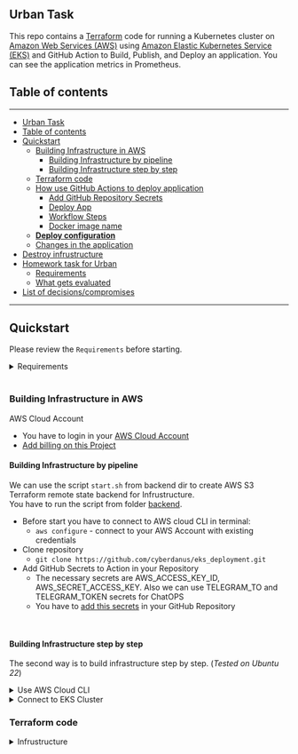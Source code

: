 ## Urban Task

This repo contains a [Terraform](https://www.terraform.io) code for running a Kubernetes cluster on [Amazon Web Services (AWS)](https://aws.amazon.com/) using [Amazon Elastic Kubernetes Service (EKS)](https://aws.amazon.com/eks/) and GitHub Action to Build, Publish, and Deploy an application. You can see the application metrics in Prometheus.

## Table of contents

---

- [Urban Task](#urban-task)
- [Table of contents](#table-of-contents)
- [Quickstart](#quickstart)
  - [Building Infrastructure in AWS](#building-infrastructure-in-aws)
    - [Building Infrastructure by pipeline](#building-infrastructure-by-pipeline)
    - [Building Infrastructure step by step](#building-infrastructure-step-by-step)
  - [Terraform code](#terraform-code)
  - [How use GitHub Actions to deploy application](#how-use-github-actions-to-deploy-application)
    - [Add GitHub Repository Secrets](#add-github-repository-secrets)
    - [Deploy App](#deploy-app)
    - [Workflow Steps](#workflow-steps)
    - [Docker image name](#docker-image-name)
  - [**Deploy configuration**](#deploy-configuration)
  - [Changes in the application](#changes-in-the-application)
- [Destroy infrustructure](#destroy-infrustructure)
- [Homework task for Urban](#homework-task-for-urban)
  - [Requirements](#requirements)
  - [What gets evaluated](#what-gets-evaluated)
- [List of decisions/compromises](#list-of-decisionscompromises)

---

## Quickstart

Please review the `Requirements` before starting.

<details><summary>Requirements</summary>

**Requirements**

* Terraform and kubectl are [installed](#software-dependencies) on the machine where Terraform manifests is executed.
* The Compute Engine and Kubernetes Engine APIs are [active](#enable-apis) on the project you will launch the cluster in.

**Amazon Cloud Account**
- You have to loginin your Amazon Cloud Account
- [Add billing on this Project](https://aws.amazon.com/premiumsupport/knowledge-center/tags-billing-cost-center-project/)

**Software Dependencies**
- [kubectl](https://github.com/kubernetes/kubernetes/releases) >= 1.26.x

**Terraform and Plugins**
- [Terraform](https://www.terraform.io/downloads.html)    >= 1.3.x
- [Terraform Provider for AWS] [terraform-provider-aws](https://registry.terraform.io/providers/hashicorp/aws/latest) >= 4.55.x

</details></br>

### Building Infrastructure in AWS

AWS Cloud Account
  * You have to login in your [AWS Cloud Account](https://console.aws.amazon.com/console/home?nc2=h_ct&src=header-signin)
  * [Add billing on this Project](https://aws.amazon.com/premiumsupport/knowledge-center/tags-billing-cost-center-project)

#### Building Infrastructure by pipeline

We can use the script `start.sh` from backend dir to create AWS S3 Terraform remote state backend for Infrustructure.  
You have to run the script from folder [backend](/backend/).  

  * Before start you have to connect to AWS cloud CLI in terminal:
    * `aws configure` - connect to your AWS Account with existing credentials
  * Clone repository
    * `git clone https://github.com/cyberdanus/eks_deployment.git`
  * Add GitHub Secrets to Action in your Repository
    * The necessary secrets are AWS_ACCESS_KEY_ID, AWS_SECRET_ACCESS_KEY. Also we can use TELEGRAM_TO and TELEGRAM_TOKEN secrets for ChatOPS
    * You have to [add this secrets](#how-use-github-actions-to-deploy-application) in your GitHub Repository

</br>

#### Building Infrastructure step by step

The second way is to build infrastructure step by step. (*Tested on Ubuntu 22*)

<details><summary>Use AWS Cloud CLI</summary>

* Go to [AWS Cloud Console](https://console.aws.amazon.com/console/home?nc2=h_ct&src=header-signin) and autorize.
* [Install the AWS cloud CLI](https://docs.aws.amazon.com/cli/latest/userguide/getting-started-install.html)
* [Install the Terraform CLI](https://developer.hashicorp.com/terraform/tutorials/aws-get-started/install-cli)


```bash
# install AWS cloud CLI for Ubuntu
curl "https://awscli.amazonaws.com/awscli-exe-linux-x86_64.zip" -o "awscliv2.zip"
unzip awscliv2.zip
sudo ./aws/install

# install Terraform CLI for Ubuntu
sudo apt-get update && sudo apt-get install -y gnupg software-properties-common

# Connect to AWS CLI with existing credentials
aws configure
```

# Clone GitHub repository
git clone https://github.com/cyberdanus/eks_deployment.git

# Create Remote tfstate S3 Bucket to save tfstate-files
You have to run the terraform cli from folder [backend](/backend/).  
```bash
# Go to folder `backend` and run commands:
terraform init
terraform apply -auto-approve


```
# Create infrastructure with Terraform
You have to run the terraform cli from folder [eks_dep](/eks_dep/).  
```bash
# Go to folder `eks_dep` and run commands:
terraform init
terraform apply -auto-approve


```

</details>

<details><summary>Connect to EKS Cluster</summary>

Then you have to Connect to EKS Cluster

```bash
# Update the kubectl configuration:
aws eks --region $(terraform output -raw region) update-kubeconfig --name $(terraform output -raw cluster_name)

# test connetion
kubectl get nodes
```

</details>


### Terraform code

<details><summary>Infrustructure</summary>
Any manifests are based at [eks_dep](/eks_dep/) directory.


* **eks-cluster.tf** - EKS Kubernetes (K8s) CLuster
* **main.tf** - TF requerments: backend, requiered providers and providers, Datasources
* **vpc.tf** - VPC, Subnet, Router, NAT, Firewall
* **outputs.tf** - Output data
* **variables.tf** - Used variables





### How use GitHub Actions to deploy application

When infrustructure ready you can use [GitHub Actions](https://github.com/cyberdanus/eks_deployment/blob/main/.github/workflows/main.yml) with workflow dispatch to deploy and destroy Kubernetes Cluster with ArgoCD wich inplements GitOPS strategy of application deployment.

</br>

#### Add GitHub Repository Secrets

GitHub Secrets link like this: `https://github.com/<Your-Account-Name>/<Your-Repository>/settings/secrets/actions`

  * **AWS_ACCESS_KEY_ID** - Service Access Key to connect in Cluster
  * **AWS_SECRET_ACCESS_KEY** - Secret Access Key to connect in Cluster
  * **TELEGRAM_TO** - Telegram channel id for sending a messages
  * **TELEGRAM_TOKEN** - Telegram API access token
  * **SLACK_WEBHOOK**` - [Webhook URL](https://api.slack.com/apps/*******/incoming-webhooks?) to connect in [Slack API](https://api.slack.com) and send messages
  * **SLACK_BOT_TOKEN** - Slack channel id token for sending a messages
  * **DOCKERHUB_TOKEN** - Docker token for access to DockerHub
  * **DOCKERHUB_USERNAME** - DockerHub Username

<details><summary>Screenshots and Commands to get GitHub Repository Secrtets</summary>

</br>

* You can Get Secrets by the script [output.sh](scripts/output.sh). You have to run the script from folder `scripts\`.

* Example of output from script:

![start_output](documentation/pics/start_output.png)

* GitHub Secrets link like this: `https://github.com/<Your-Account-Name>/<Your-Repository>/settings/secrets/actions`
* Screenshot from GitHub Repository Secrets page

![repo_secrets](documentation/pics/repo_secrets.png)

</details></br>


#### Deploy App

<details><summary>Deploy App</summary>

You have to go in [GitHub Actions page](https://github.com/Aleh-Mudrak/urban/actions/workflows/build-push.yml) and run `Build and Deploy to GKE` like on picture bellow.

![Build and Deploy to GKE](documentation/pics/gha.png)

* Choose `Environment` (test|dev|prod)
* And `Replicas` of the application (1-5)

</br>

#### Workflow Steps
* **Checkout** - Clone GitHub repository
* **Check_input_Variables** - Check entered data on this step  
* **Slack_Notification_Start** - After that you recieve message in Slack about Start deploy and initial parameters on step  
* **Setup_gcloud** - Setup gcloud CLI and Configure Docker to use the gcloud command-line tool as a credential
* **get_gke_credentials** - Get the GKE credentials so we can deploy to the cluster
* **Setting_Environment_Variables** - Configure Setting Environment Variables to Build, Push, and Deploy the application
* **Build** - Build the application 
* **Publish** - Push to GCR this application Docker image.  
* **Deploy** - Deploy in Cluster this application.
* **Slack_Notification_Finish** - Last step send message to Slack with deploy results and link.

</br>

#### Docker image name
Docker image has image name: 
* `gcr.io/$PROJECT_ID/$APP_NAME:$PROJECT_VERSION`

Where 
* **PROJECT_ID** - Google Cloud ProgectID
* **APP_NAME** - Application Name
* **PROJECT_VERSION** - Created from `branch_name-commit_hash`:
  * **branch_name** - Get from started GHActions brunch
  * **commit_hash** - Short Commit Hash

</details></br>

### **Deploy configuration**

Deploy configuration files you can find in folder [application/deploy-app/](application/deploy-app/)

* `deploy.yml` - Deploy the application
* `ingress.yml` - Ingress service to connect the application from the Internet
* `promMetrics.yml` - Deploy a service-monitor to get metrics from the application
* `service.yml` - Service to connect the applicastion pods


</br><details><summary>Deploy results</summary>

![Slack output](documentation/pics/Slack_Output.png)
![Application on web](documentation/pics/http.png)
![Application prod diffirent Pods](documentation/pics/prod_hhtp.png)
![Pods in Lens](documentation/pics/LensPods.png)
![Metrics in Prometheus](documentation/pics/prometheus_metrics.png)
![Metrics in Grafana](documentation/pics/grafana.png)

</details></br>

<details><summary>Show the application the Internet</summary>

Add in your hosts file string like that: `34.69.160.165 taskurban.com`  
Command to change in the Linux: `sudo vim /etc/hosts`


Where 
* `34.69.160.165` - IP address from Slack message;
* `taskurban.com` - URL from Slack message.


![Slack message](documentation/pics/Slack_Output.png)

</details></br>


### Changes in the application


* Was added string in `application/package.json` file to run application by command `npm start`
  * String 7: `"start": "node app/index.js",`
* Added Prometheus-metrics code in file `application/app/index.ts` to get metrics in Prometheus
  * String 5-32:

<details><summary>added code to application/app/index.ts</summary>

```ts
const express = require('express')
const metrics = require('express-prometheus-metrics')
const app = express();

app.use(
  metrics({
    // The route to expose the metrics on
    metricsPath: '/metrics',

    // How often prometheus should collect the metrics
    interval: 60 * 1000,

    // Any routes that should be ignored
    excludeRoutes: [],

    // Percentiles for request duration summary
    requestDurationBuckets: [0.5, 0.9, 0.95, 0.99],

    // Time buckets for request duration histogram
    requestDurationHistogramBuckets: [0.005, 0.01, 0.025, 0.05, 0.1, 0.25, 0.5, 1, 2.5, 5, 10],

    // Size buckets for request
    requestSizeBuckets: [5, 10, 25, 50, 100, 250, 500, 1000, 2500, 5000, 10000],

    // Size buckets for response
    responseSizeBuckets: [5, 10, 25, 50, 100, 250, 500, 1000, 2500, 5000, 10000],
  }),
)
```

</details></br>

* Created Dockerfile to build image
  * Added commands for Prometheus metrics:
    * `RUN npm add express-prometheus-metrics`
    * `RUN npm add pkginfo`



## Destroy infrustructure

To destroy infrastructure you can use the script [destroy.sh](scripts/destroy.sh) in folder `scripts`.  
You have to run the script from folder `scripts/`.  
(*it takes about 15-20 minutes*)



---

## Homework task for Urban

* [Application and Task](documentation/hw)

The goal of the task is to demonstrate how a candidate can create an environment with terraform. You should commit little and often to show your ways of working

### Requirements

- The environment should get created in Google Cloud Platform
- Create a VPC native Kubernetes cluster
- Host the provided Node.js application provided in the `app` folder in the created cluster with 3 replicas
- Expose the provided application to the public internet
- Include at least 1 custom module in Terraform
- Add the prometheus-client to the provided application and expose one metric on a `/metrics` endpoint
- Write down some thoughts about what compromises you've applied (if any) and how would you like to improve the solution

### What gets evaluated

- Code quality
- Solution architecture
- Whether the code is "production-ready" (i.e. the environment starts and works as expected)


---

## List of decisions/compromises

Any solution can be improved, but usually we don't have free time for this and we have to choose a more effective way to solve our tasks. In this task, I created the GKE infrastructure and described two ways to deploy it, and added scripts to get variables for GitHub Actions and to destroy it. I prefer to create easy-to-understand solutions by adding comments to the code and documentation where possible.

* The folders in the repo have been sorted and moved by category and logic.
* All parameters were in variables.tf as default.
  * Not important parameters were deleted from `infr.tfvars`
    * Cluster parameters
    * Network parameters
    * Service Account parameters
  * Bash script get initial parameters from `infr.tfvars`
* Used for_each to create multiple node pools in a cluster.
* Used for_each to create multiple firewall rules.
* Data parameters in the `main.tf` file used to connect in the Cluester on the step Deploy.
* Output data the same used to connect in the Cluster on the step Deploy and in the GitHub Actions.
* Prometheus scrape has been resolved. Issue was in the service labels.

![Prometheus metrics in Grafana](/documentation/pics/prometheus_metrics2.png)

Compromises:
* Start scripts can be improved:
  * Get variables from Google Secret Manager;
  * Add Secret GKE_SA_KEY in the GitHub Repository;
  * Add more checks
* Terraform:
  * Terraform Cloud is good solution to use with a GitHub repository;
  * The application and the GH Action have to be in one repo, TF-code in another;
  * TF-code Infrustructure and Deploy have to separate to diffirent git repository;
  * Can add output variables in Deploy part;
  * Can add option to disable deploy Prometheus;
  * Firewall rules can be moved to the Deploy TF-code part;
  * Can add more modules: 
    * Create GKE Cluster and Nodes; 
    * Network with VPC, Subnet, NAT, and Router; 
    * Firewall
  * You can use Terragrunt if you will use a lot of GKE Clusters .
  * Variables in Terraform code can be added into the objects.
* GitHub Actions can be improved with:
  * steps: test-application, cash, deploy by git tag-version;
  * Helm charts;
  * Some Terraform Secrets can be moved to GitHub Secrets by GH CLI.
* Prod and test+dev deploy have to be in different Clusters.
